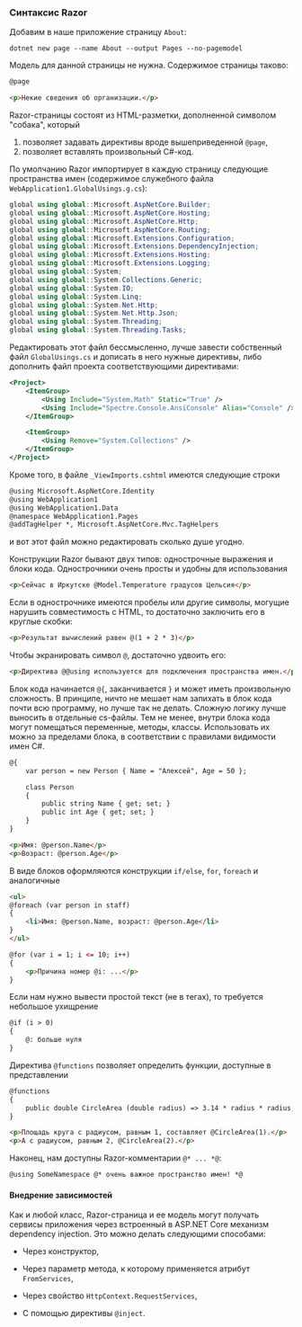 ﻿### Синтаксис Razor

Добавим в наше приложение страницу `About`:

```
dotnet new page --name About --output Pages --no-pagemodel
```

Модель для данной страницы не нужна. Содержимое страницы таково:

```html
@page

<p>Некие сведения об организации.</p>
```

Razor-страницы состоят из HTML-разметки, дополненной символом "собака", который

1. позволяет задавать директивы вроде вышеприведенной `@page`,
2. позволяет вставлять произвольный C#-код.

По умолчанию Razor импортирует в каждую страницу следующие пространства имен (содержимое служебного файла `WebApplication1.GlobalUsings.g.cs`):

```csharp
global using global::Microsoft.AspNetCore.Builder;
global using global::Microsoft.AspNetCore.Hosting;
global using global::Microsoft.AspNetCore.Http;
global using global::Microsoft.AspNetCore.Routing;
global using global::Microsoft.Extensions.Configuration;
global using global::Microsoft.Extensions.DependencyInjection;
global using global::Microsoft.Extensions.Hosting;
global using global::Microsoft.Extensions.Logging;
global using global::System;
global using global::System.Collections.Generic;
global using global::System.IO;
global using global::System.Linq;
global using global::System.Net.Http;
global using global::System.Net.Http.Json;
global using global::System.Threading;
global using global::System.Threading.Tasks;
```

Редактировать этот файл бессмысленно, лучше завести собственный файл `GlobalUsings.cs` и дописать в него нужные директивы, либо дополнить файл проекта соответствующими директивами:

```xml
<Project>
    <ItemGroup>
        <Using Include="System.Math" Static="True" />
        <Using Include="Spectre.Console.AnsiConsole" Alias="Console" />
    </ItemGroup>

    <ItemGroup>
        <Using Remove="System.Collections" />
    </ItemGroup>
</Project>
```

Кроме того, в файле `_ViewImports.cshtml` имеются следующие строки

```html
@using Microsoft.AspNetCore.Identity
@using WebApplication1
@using WebApplication1.Data
@namespace WebApplication1.Pages
@addTagHelper *, Microsoft.AspNetCore.Mvc.TagHelpers
```

и вот этот файл можно редактировать сколько душе угодно.

Конструкции Razor бывают двух типов: однострочные выражения и блоки кода. Однострочники очень просты и удобны для использования

```html
<p>Сейчас в Иркутске @Model.Temperature градусов Цельсия</p>
```

Если в однострочнике имеются пробелы или другие символы, могущие нарушить совместимость с HTML, то достаточно заключить его в круглые скобки:

```html
<p>Результат вычислений равен @(1 + 2 * 3)</p>
```

Чтобы экранировать символ `@`, достаточно удвоить его:

```html
<p>Директива @@using используется для подключения пространства имен.</p>
```

Блок кода начинается `@{`, заканчивается `}` и может иметь произвольную сложность. В принципе, ничто не мешает нам запихать в блок кода почти всю программу, но лучше так не делать. Сложную логику лучше выносить в отдельные cs-файлы. Тем не менее, внутри блока кода могут помещаться переменные, методы, классы. Использовать их можно за пределами блока, в соответствии с правилами видимости имен C#.

```html
@{
    var person = new Person { Name = "Алексей", Age = 50 };

    class Person 
    {
        public string Name { get; set; }
        public int Age { get; set; }
    }
}

<p>Имя: @person.Name</p>
<p>Возраст: @person.Age</p>
```

В виде блоков оформляются конструкции `if/else`, `for`, `foreach` и аналогичные

```html
<ul>
@foreach (var person in staff)
{
    <li>Имя: @person.Name, возраст: @person.Age</li>
}
</ul>

@for (var i = 1; i <= 10; i++)
{
    <p>Причина номер @i: ...</p>
}
```

Если нам нужно вывести простой текст (не в тегах), то требуется небольшое ухищрение

```html
@if (i > 0)
{
    @: больше нуля
}
```

Директива `@functions` позволяет определить функции, доступные в представлении

```html
@functions
{
    public double CircleArea (double radius) => 3.14 * radius * radius;
}

<p>Площадь круга с радиусом, равным 1, составляет @CircleArea(1).</p>
<p>А с радиусом, равным 2, @CircleArea(2).</p>
```

Наконец, нам доступны Razor-комментарии `@* ... *@`:

```html
@using SomeNamespace @* очень важное пространство имен! *@
```

#### Внедрение зависимостей

Как и любой класс, Razor-страница и ее модель могут получать сервисы приложения через встроенный в ASP.NET Core механизм dependency injection. Это можно делать следующими способами:

* Через конструктор,

* Через параметр метода, к которому применяется атрибут `FromServices`,

* Через свойство `HttpContext.RequestServices`,

* С помощью директивы `@inject`.


